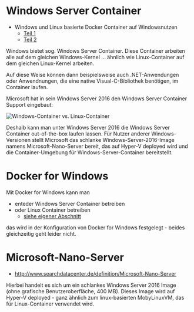 # Windows Server Container
* Windows und Linux basierte Docker Container auf Windowsnutzen
  * [Teil 1](https://www.heise.de/developer/artikel/Windows-und-Linux-basierte-Docker-Container-auf-Windows-nutzen-Teil-1-von-2-3735148.html)
  * [Teil 2](https://www.heise.de/developer/artikel/Windows-und-Linux-basierte-Docker-Container-auf-Windows-nutzen-Teil-2-von-2-3747615.html)

Windows bietet sog. Windows Server Container. Diese Container arbeiten alle auf dem gleichen Windows-Kernel ... ähnlich wie Linux-Container auf dem gleichen Linux-Kernel arbeiten.

Auf diese Weise können dann beispielsweise auch .NET-Anwendungen oder Anwendnungen, die eine native Visual-C-Bibliothek benötigen, im Container laufen.

Microsoft hat in sein Windows Server 2016 den Windows Server Container Support eingebaut:

![Windows-Container vs. Linux-Container](http://cdn.ttgtmedia.com/rms/editorial/Docker_Windows_Linux-580px-copyright.jpg)

Deshalb kann man unter Windows Server 2016 die Windows Server Container out-of-the-box laufen lassen. Für Nutzer anderer Windows-Versionen stellt Microsoft das schlanke Windows-Server-2016-Image namens Microsoft-Nano-Server bereit, das auf Hyper-V deployed wird und die Container-Umgebung für Windows-Server-Container bereitstellt.

# Docker for Windows
Mit Docker for Windows kann man 

* enteder Windows Server Container betreiben
* oder Linux Container betreiben
  * [siehe eigener Abschnitt](docker_windows.md)

das wird in der Konfiguration von Docker for Windows festgelegt - beides gleichzeitig geht leider nicht. 

# Microsoft-Nano-Server 
* http://www.searchdatacenter.de/definition/Microsoft-Nano-Server

Hierbei handelt es sich um ein schlankes Windows Server 2016 Image (ohne grafische Benutzeroberfläche, 400 MB). Dieses Image wird auf Hyper-V deployed - ganz ähnlich zum linux-basierten MobyLinuxVM, das für Linux-Container verwendet wird.



